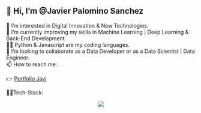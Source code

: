 ## 👋 Hi, I’m @Javier Palomino Sanchez


 👀 I’m interested in Digital Innovation & New Technologies.</br>
 🌱 I’m currently improving my skills in Machine Learning | Deep Learning & Back-End Development.</br>
 👨‍💻 Python & Javascript are my coding languages.</br>
 💞️ I’m looking to collaborate as a Data Developer or as a Data Scientist | Data Engineer.</br>
 📫 How to reach me :

   👉 [Portfolio Javi](https://jpsanchez.netlify.app "Javi Full-Stack Developer")
        
  👨‍🏭Tech-Stack:
  
  <p align="center">
  <a href="https://skillicons.dev">
    <img src="https://skillicons.dev/icons?i=git,js,html,css,py,bash,express,figma,firebase,react,nodejs,django" />
  </a>
</p>
  

        
